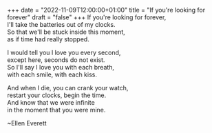 +++
date = "2022-11-09T12:00:00+01:00"
title = "If you're looking for forever"
draft = "false"
+++
If you're looking for forever,<br>
I'll take the batteries out of my clocks.<br>
So that we'll be stuck inside this moment,<br>
as if time had really stopped.<br>

I would tell you I love you every second,<br>
except here, seconds do not exist.<br>
So I'll say I love you with each breath,<br>
with each smile, with each kiss.<br>

And when I die, you can crank your watch,<br>
restart your clocks, begin the time.<br>
And know that we were infinite<br>
in the moment that you were mine.<br>

~Ellen Everett
